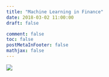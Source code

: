```yaml
---
title: "Machine Learning in Finance"
date: 2018-03-02 11:00:00
draft: false

comment: false
toc: false
postMetaInFooter: false
mathjax: false
---
```


<img src="/images/1.jpg">
